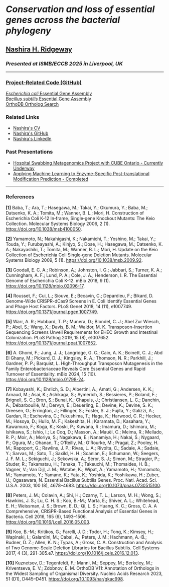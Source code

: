 # *Conservation and loss of essential genes across the bacterial phylogeny*
## [Nashira H. Ridgeway](Nashira_Ridgeway_Resume_063025.pdf)
### *Presented at ISMB/ECCB 2025 in Liverpool, UK*
***
### [Project-Related Code (GitHub)](https://github.com/nashirag/)
[*Escherichia coli* Essential Gene Assembly](https://github.com/nashirag/Essential_Gene_Conservation/blob/main/E_coli_Essential_Gene_Compilation.ipynb)<br>
[*Bacillus subtilis* Essential Gene Assembly](https://github.com/nashirag/Essential_Gene_Conservation/blob/main/B_subtilis_Essential_Gene_Compilation.ipynb)<br>
[OrthoDB Ortholog Search](https://github.com/nashirag/Essential_Gene_Conservation/blob/main/OrthoDB_GeneFinding.ipynb)


### Related Links
- [Nashira's CV](Nashira_Ridgeway_Resume_063025.pdf)
- [Nashira's GitHub](https://github.com/nashirag)
- [Nashira's LinkedIn](https://linkedin.com/in/NashiraRidgeway)

### Past Presentations
- [Hospital Swabbing Metagenomics Project with CUBE Ontario - Currently Underway](CSM_Poster_June2025_PortraitFormat_outlinedForPrint.pdf)
- [Applying Machine Learning to Enzyme-Specific Post-translational Modification Prediction - Completed](CEEHRC_Nov2023_V3_outlined_27x40.pdf)


***
### References
**[1]** Baba, T.; Ara, T.; Hasegawa, M.; Takai, Y.; Okumura, Y.; Baba, M.; Datsenko, K. A.; Tomita, M.; Wanner, B. L.; Mori, H. Construction of Escherichia Coli K‐12 In‐frame, Single‐gene Knockout Mutants: The Keio Collection. Molecular Systems Biology 2006, 2 (1). https://doi.org/10.1038/msb4100050.

**[2]** Yamamoto, N.; Nakahigashi, K.; Nakamichi, T.; Yoshino, M.; Takai, Y.; Touda, Y.; Furubayashi, A.; Kinjyo, S.; Dose, H.; Hasegawa, M.; Datsenko, K. A.; Nakayashiki, T.; Tomita, M.; Wanner, B. L.; Mori, H. Update on the Keio Collection of Escherichia Coli Single‐gene Deletion Mutants. Molecular Systems Biology 2009, 5 (1). https://doi.org/10.1038/msb.2009.92.

**[3]** Goodall, E. C. A.; Robinson, A.; Johnston, I. G.; Jabbari, S.; Turner, K. A.; Cunningham, A. F.; Lund, P. A.; Cole, J. A.; Henderson, I. R. The Essential Genome of Escherichia Coli K-12. mBio 2018, 9 (1). https://doi.org/10.1128/mbio.02096-17.

**[4]** Rousset, F.; Cui, L.; Siouve, E.; Becavin, C.; Depardieu, F.; Bikard, D. Genome-Wide CRISPR-dCas9 Screens in E. Coli Identify Essential Genes and Phage Host Factors. PLoS Genet 2018, 14 (11), e1007749. https://doi.org/10.1371/journal.pgen.1007749.

**[5]** Warr, A. R.; Hubbard, T. P.; Munera, D.; Blondel, C. J.; Abel Zur Wiesch, P.; Abel, S.; Wang, X.; Davis, B. M.; Waldor, M. K. Transposon-Insertion Sequencing Screens Unveil Requirements for EHEC Growth and Intestinal Colonization. PLoS Pathog 2019, 15 (8), e1007652. https://doi.org/10.1371/journal.ppat.1007652.

**[6]** A. Ghomi, F.; Jung, J. J.; Langridge, G. C.; Cain, A. K.; Boinett, C. J.; Abd El Ghany, M.; Pickard, D. J.; Kingsley, R. A.; Thomson, N. R.; Parkhill, J.; Gardner, P. P.; Barquist, L. High-Throughput Transposon Mutagenesis in the Family Enterobacteriaceae Reveals Core Essential Genes and Rapid Turnover of Essentiality. mBio 2024, 15 (10). https://doi.org/10.1128/mbio.01798-24.

**[7]** Kobayashi, K.; Ehrlich, S. D.; Albertini, A.; Amati, G.; Andersen, K. K.; Arnaud, M.; Asai, K.; Ashikaga, S.; Aymerich, S.; Bessieres, P.; Boland, F.; Brignell, S. C.; Bron, S.; Bunai, K.; Chapuis, J.; Christiansen, L. C.; Danchin, A.; Débarbouillé, M.; Dervyn, E.; Deuerling, E.; Devine, K.; Devine, S. K.; Dreesen, O.; Errington, J.; Fillinger, S.; Foster, S. J.; Fujita, Y.; Galizzi, A.; Gardan, R.; Eschevins, C.; Fukushima, T.; Haga, K.; Harwood, C. R.; Hecker, M.; Hosoya, D.; Hullo, M. F.; Kakeshita, H.; Karamata, D.; Kasahara, Y.; Kawamura, F.; Koga, K.; Koski, P.; Kuwana, R.; Imamura, D.; Ishimaru, M.; Ishikawa, S.; Ishio, I.; Le Coq, D.; Masson, A.; Mauël, C.; Meima, R.; Mellado, R. P.; Moir, A.; Moriya, S.; Nagakawa, E.; Nanamiya, H.; Nakai, S.; Nygaard, P.; Ogura, M.; Ohanan, T.; O’Reilly, M.; O’Rourke, M.; Pragai, Z.; Pooley, H. M.; Rapoport, G.; Rawlins, J. P.; Rivas, L. A.; Rivolta, C.; Sadaie, A.; Sadaie, Y.; Sarvas, M.; Sato, T.; Saxild, H. H.; Scanlan, E.; Schumann, W.; Seegers, J. F. M. L.; Sekiguchi, J.; Sekowska, A.; Séror, S. J.; Simon, M.; Stragier, P.; Studer, R.; Takamatsu, H.; Tanaka, T.; Takeuchi, M.; Thomaides, H. B.; Vagner, V.; Van Dijl, J. M.; Watabe, K.; Wipat, A.; Yamamoto, H.; Yamamoto, M.; Yamamoto, Y.; Yamane, K.; Yata, K.; Yoshida, K.; Yoshikawa, H.; Zuber, U.; Ogasawara, N. Essential Bacillus Subtilis Genes. Proc. Natl. Acad. Sci. U.S.A. 2003, 100 (8), 4678–4683. https://doi.org/10.1073/pnas.0730515100.

**[8]** Peters, J. M.; Colavin, A.; Shi, H.; Czarny, T. L.; Larson, M. H.; Wong, S.; Hawkins, J. S.; Lu, C. H. S.; Koo, B.-M.; Marta, E.; Shiver, A. L.; Whitehead, E. H.; Weissman, J. S.; Brown, E. D.; Qi, L. S.; Huang, K. C.; Gross, C. A. A Comprehensive, CRISPR-Based Functional Analysis of Essential Genes in Bacteria. Cell 2016, 165 (6), 1493–1506. https://doi.org/10.1016/j.cell.2016.05.003.

**[9]** Koo, B.-M.; Kritikos, G.; Farelli, J. D.; Todor, H.; Tong, K.; Kimsey, H.; Wapinski, I.; Galardini, M.; Cabal, A.; Peters, J. M.; Hachmann, A.-B.; Rudner, D. Z.; Allen, K. N.; Typas, A.; Gross, C. A. Construction and Analysis of Two Genome-Scale Deletion Libraries for Bacillus Subtilis. Cell Systems 2017, 4 (3), 291-305.e7. https://doi.org/10.1016/j.cels.2016.12.013.

**[10]** Kuznetsov, D.; Tegenfeldt, F.; Manni, M.; Seppey, M.; Berkeley, M.; Kriventseva, E. V.; Zdobnov, E. M. OrthoDB V11: Annotation of Orthologs in the Widest Sampling of Organismal Diversity. Nucleic Acids Research 2023, 51 (D1), D445–D451. https://doi.org/10.1093/nar/gkac998.

